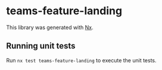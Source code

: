# teams-feature-landing

This library was generated with [Nx](https://nx.dev).

## Running unit tests

Run `nx test teams-feature-landing` to execute the unit tests.
